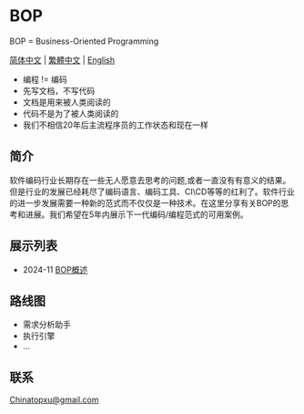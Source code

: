 # BOP

BOP = Business-Oriented Programming

[简体中文](../zh-CN/README_zh-CN.md) | [繁體中文](../zn-TW/README_zh-TW.md) | [English](../en/README_en.md)

* 编程 != 编码
* 先写文档，不写代码
* 文档是用来被人类阅读的
* 代码不是为了被人类阅读的
* 我们不相信20年后主流程序员的工作状态和现在一样

## 简介

软件编码行业长期存在一些无人愿意去思考的问题,或者一直没有有意义的结果。但是行业的发展已经耗尽了编码语言、编码工具、CI\CD等等的红利了。软件行业的进一步发展需要一种新的范式而不仅仅是一种技术。在这里分享有关BOP的思考和进展。我们希望在5年内展示下一代编码/编程范式的可用案例。

## 展示列表

* 2024-11 [BOP概述](../zh-CN/202411/BOP概述/BOP概述.md)

## 路线图

* 需求分析助手
* 执行引擎
* ...

## 联系

Chinatopxu@gmail.com
